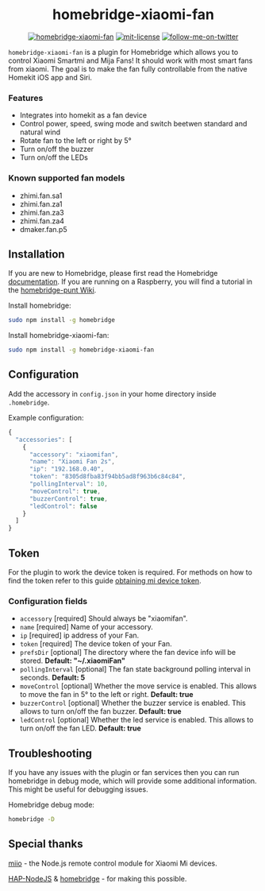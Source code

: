 <span align="center">

# homebridge-xiaomi-fan

[![homebridge-xiaomi-fan](https://badgen.net/npm/v/homebridge-xiaomi-fan?icon=npm)](https://www.npmjs.com/package/homebridge-xiaomi-fan)
[![mit-license](https://badgen.net/npm/license/lodash)](https://github.com/merdok/homebridge-webos-tv/blob/master/LICENSE)
[![follow-me-on-twitter](https://badgen.net/twitter/follow/merdok_dev?icon=twitter)](https://twitter.com/merdok_dev)

</span>

`homebridge-xiaomi-fan` is a plugin for Homebridge which allows you to control Xiaomi Smartmi and Mija Fans! It should work with most smart fans from xiaomi.
The goal is to make the fan fully controllable from the native Homekit iOS app and Siri.

### Features
* Integrates into homekit as a fan device
* Control power, speed, swing mode and switch beetwen standard and natural wind
* Rotate fan to the left or right by 5°
* Turn on/off the buzzer
* Turn on/off the LEDs

### Known supported fan models
* zhimi.fan.sa1
* zhimi.fan.za1
* zhimi.fan.za3
* zhimi.fan.za4
* dmaker.fan.p5

## Installation

If you are new to Homebridge, please first read the Homebridge [documentation](https://www.npmjs.com/package/homebridge).
If you are running on a Raspberry, you will find a tutorial in the [homebridge-punt Wiki](https://github.com/cflurin/homebridge-punt/wiki/Running-Homebridge-on-a-Raspberry-Pi).

Install homebridge:
```sh
sudo npm install -g homebridge
```

Install homebridge-xiaomi-fan:
```sh
sudo npm install -g homebridge-xiaomi-fan
```

## Configuration

Add the accessory in `config.json` in your home directory inside `.homebridge`.

Example configuration:

```js
{
  "accessories": [
    {
      "accessory": "xiaomifan",
      "name": "Xiaomi Fan 2s",
      "ip": "192.168.0.40",
      "token": "8305d8fba83f94bb5ad8f963b6c84c84",
      "pollingInterval": 10,
      "moveControl": true,
      "buzzerControl": true,
      "ledControl": false
    }
  ]  
}
```

## Token

For the plugin to work the device token is required. For methods on how to find the token refer to this guide [obtaining mi device token](https://github.com/jghaanstra/com.xiaomi-miio/blob/master/docs/obtain_token.md).

### Configuration fields
- `accessory` [required]
Should always be "xiaomifan".
- `name` [required]
Name of your accessory.
- `ip` [required]
ip address of your Fan.
- `token` [required]
The device token of your Fan.
- `prefsDir` [optional]
The directory where the fan device info will be stored. **Default: "~/.xiaomiFan"**
- `pollingInterval` [optional]
The fan state background polling interval in seconds. **Default: 5**
- `moveControl` [optional]
Whether the move service is enabled. This allows to move the fan in 5° to the left or right. **Default: true**
- `buzzerControl` [optional]
Whether the buzzer service is enabled. This allows to turn on/off the fan buzzer. **Default: true**
- `ledControl` [optional]
Whether the led service is enabled. This allows to turn on/off the fan LED. **Default: true**

## Troubleshooting
If you have any issues with the plugin or fan services then you can run homebridge in debug mode, which will provide some additional information. This might be useful for debugging issues.

Homebridge debug mode:
```sh
homebridge -D
```

## Special thanks
[miio](https://github.com/aholstenson/miio) - the Node.js remote control module for Xiaomi Mi devices.

[HAP-NodeJS](https://github.com/KhaosT/HAP-NodeJS) & [homebridge](https://github.com/nfarina/homebridge) - for making this possible.
